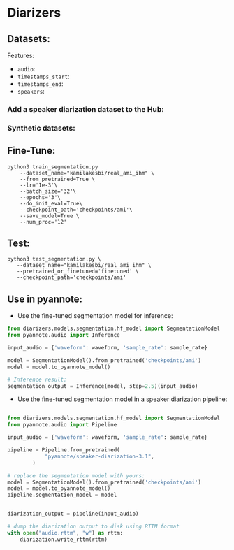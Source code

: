 # Diarizers


## Datasets:

Features: 


- `audio`:
- `timestamps_start`:
- `timestamps_end`:
- `speakers`:


### Add a speaker diarization dataset to the Hub: 



### Synthetic datasets: 



## Fine-Tune: 

```
python3 train_segmentation.py
    --dataset_name="kamilakesbi/real_ami_ihm" \
    --from_pretrained=True \
    --lr='1e-3'\
    --batch_size='32'\
    --epochs='3'\
    --do_init_eval=True\
    --checkpoint_path='checkpoints/ami'\
    --save_model=True \
    --num_proc='12'
```

## Test: 

```
python3 test_segmentation.py \
   --dataset_name="kamilakesbi/real_ami_ihm" \
   --pretrained_or_finetuned='finetuned' \
   --checkpoint_path='checkpoints/ami'
```


## Use in pyannote: 

- Use the fine-tuned segmentation model for inference: 

```python
from diarizers.models.segmentation.hf_model import SegmentationModel
from pyannote.audio import Inference

input_audio = {'waveform': waveform, 'sample_rate': sample_rate}

model = SegmentationModel().from_pretrained('checkpoints/ami')
model = model.to_pyannote_model()

# Inference result: 
segmentation_output = Inference(model, step=2.5)(input_audio)
```

- Use the fine-tuned segmentation model in a speaker diarization pipeline: 


```python

from diarizers.models.segmentation.hf_model import SegmentationModel
from pyannote.audio import Pipeline

input_audio = {'waveform': waveform, 'sample_rate': sample_rate}

pipeline = Pipeline.from_pretrained(
            "pyannote/speaker-diarization-3.1",
        )

# replace the segmentation model with yours: 
model = SegmentationModel().from_pretrained('checkpoints/ami')
model = model.to_pyannote_model()
pipeline.segmentation_model = model


diarization_output = pipeline(input_audio)

# dump the diarization output to disk using RTTM format
with open("audio.rttm", "w") as rttm:
    diarization.write_rttm(rttm)
```


